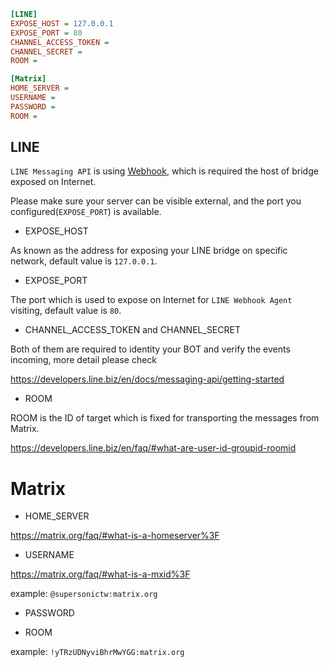 ```ini
[LINE]
EXPOSE_HOST = 127.0.0.1
EXPOSE_PORT = 80
CHANNEL_ACCESS_TOKEN =
CHANNEL_SECRET =
ROOM =

[Matrix]
HOME_SERVER =
USERNAME =
PASSWORD =
ROOM =
```

## LINE

`LINE Messaging API` is using [Webhook](https://en.wikipedia.org/wiki/Webhook), which is required the host of bridge exposed on Internet.

Please make sure your server can be visible external, and the port you configured(`EXPOSE_PORT`) is available.

- EXPOSE_HOST

As known as the address for exposing your LINE bridge on specific network, default value is `127.0.0.1`.

- EXPOSE_PORT

The port which is used to expose on Internet for `LINE Webhook Agent` visiting, default value is `80`.

- CHANNEL_ACCESS_TOKEN and CHANNEL_SECRET

Both of them are required to identity your BOT and verify the events incoming, more detail please check

https://developers.line.biz/en/docs/messaging-api/getting-started

- ROOM

ROOM is the ID of target which is fixed for transporting the messages from Matrix.

https://developers.line.biz/en/faq/#what-are-user-id-groupid-roomid

# Matrix

- HOME_SERVER

https://matrix.org/faq/#what-is-a-homeserver%3F

- USERNAME

https://matrix.org/faq/#what-is-a-mxid%3F

example:
`@supersonictw:matrix.org`

- PASSWORD



- ROOM

example:
`!yTRzUDNyviBhrMwYGG:matrix.org`
